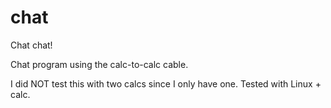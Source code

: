 # chat
Chat chat!

Chat program using the calc-to-calc cable.

I did NOT test this with two calcs since I only have one. Tested with Linux + calc.
